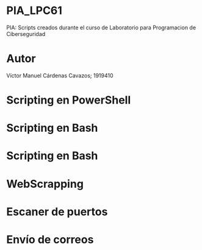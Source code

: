 # PIA_LPC61
PIA: Scripts creados durante el curso de Laboratorio para Programacion de Ciberseguridad

# Autor
Víctor Manuel Cárdenas Cavazos; 1919410

# Scripting en PowerShell


# Scripting en Bash

# Scripting en Bash

# WebScrapping

# Escaner de puertos

# Envío de correos
